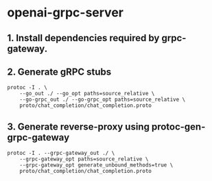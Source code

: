 # openai-grpc-server

## 1. Install dependencies required by grpc-gateway.

## 2. Generate gRPC stubs

```
protoc -I . \
    --go_out ./ --go_opt paths=source_relative \
    --go-grpc_out ./ --go-grpc_opt paths=source_relative \
    proto/chat_completion/chat_completion.proto
```

## 3. Generate reverse-proxy using protoc-gen-grpc-gateway

```
protoc -I . --grpc-gateway_out ./ \
    --grpc-gateway_opt paths=source_relative \
    --grpc-gateway_opt generate_unbound_methods=true \
    proto/chat_completion/chat_completion.proto
```
